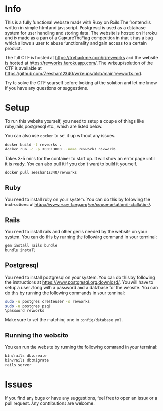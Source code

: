 # Info

This is a fully functional website made with Ruby on Rails.The frontend is written in simple html and javascript. Postgresql is used as a database system for user handling and storing data. The website is hosted on Heroku and is made as a part of a CaptureTheFlag competition in that it has a bug which allows a user to abuse functionality and gain access to a certain product. 

The full CTF is hosted at https://tryhackme.com/jr/revworks and the website is hosted at https://revworks.herokuapp.com/. The writeup/solution of the CTF is available at https://github.com/Zeeshan12340/writeups/blob/main/revworks.md.

Try to solve the CTF yourself before looking at the solution and let me know if you have any questions or suggestions.

# Setup
To run this website yourself, you need to setup a couple of things like ruby,rails,postgresql etc., which are listed below.

You can also use `docker` to set it up without any issues.
```bash
docker build -t revworks .
docker run -d -p 3000:3000 --name revworks revworks
```
Takes 3-5 mins for the container to start up. It will show an error page until it is ready. You can also pull it if you don't want to build it yourself.
```bash
docker pull zeeshan12340/revworks
```

## Ruby
You need to install ruby on your system. You can do this by following the instructions at https://www.ruby-lang.org/en/documentation/installation/.

## Rails
You need to install rails and other gems needed by the website on your system. You can do this by running the following command in your terminal:
```bash
gem install rails bundle
bundle install
```

## Postgresql
You need to install postgresql on your system. You can do this by following the instructions at https://www.postgresql.org/download/.
You will have to setup a user along with a password and a database for the website. You can do this by running the following commands in your terminal:
```bash
sudo -u postgres createuser -s revworks
sudo -u postgres psql
\password revworks
```
Make sure to set the matching one in `config/database.yml`.

## Running the website
You can run the website by running the following command in your terminal:
```bash
bin/rails db:create
bin/rails db:migrate
rails server
```

# Issues
If you find any bugs or have any suggestions, feel free to open an issue or a pull request. Any contributions are welcome.